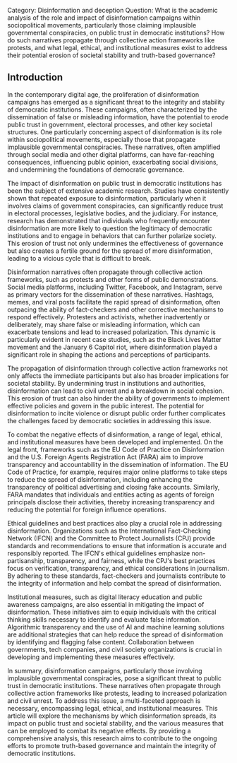 Category: Disinformation and deception
Question: What is the academic analysis of the role and impact of disinformation campaigns within sociopolitical movements, particularly those claiming implausible governmental conspiracies, on public trust in democratic institutions? How do such narratives propagate through collective action frameworks like protests, and what legal, ethical, and institutional measures exist to address their potential erosion of societal stability and truth-based governance?


## Introduction

In the contemporary digital age, the proliferation of disinformation campaigns has emerged as a significant threat to the integrity and stability of democratic institutions. These campaigns, often characterized by the dissemination of false or misleading information, have the potential to erode public trust in government, electoral processes, and other key societal structures. One particularly concerning aspect of disinformation is its role within sociopolitical movements, especially those that propagate implausible governmental conspiracies. These narratives, often amplified through social media and other digital platforms, can have far-reaching consequences, influencing public opinion, exacerbating social divisions, and undermining the foundations of democratic governance.

The impact of disinformation on public trust in democratic institutions has been the subject of extensive academic research. Studies have consistently shown that repeated exposure to disinformation, particularly when it involves claims of government conspiracies, can significantly reduce trust in electoral processes, legislative bodies, and the judiciary. For instance, research has demonstrated that individuals who frequently encounter disinformation are more likely to question the legitimacy of democratic institutions and to engage in behaviors that can further polarize society. This erosion of trust not only undermines the effectiveness of governance but also creates a fertile ground for the spread of more disinformation, leading to a vicious cycle that is difficult to break.

Disinformation narratives often propagate through collective action frameworks, such as protests and other forms of public demonstrations. Social media platforms, including Twitter, Facebook, and Instagram, serve as primary vectors for the dissemination of these narratives. Hashtags, memes, and viral posts facilitate the rapid spread of disinformation, often outpacing the ability of fact-checkers and other corrective mechanisms to respond effectively. Protesters and activists, whether inadvertently or deliberately, may share false or misleading information, which can exacerbate tensions and lead to increased polarization. This dynamic is particularly evident in recent case studies, such as the Black Lives Matter movement and the January 6 Capitol riot, where disinformation played a significant role in shaping the actions and perceptions of participants.

The propagation of disinformation through collective action frameworks not only affects the immediate participants but also has broader implications for societal stability. By undermining trust in institutions and authorities, disinformation can lead to civil unrest and a breakdown in social cohesion. This erosion of trust can also hinder the ability of governments to implement effective policies and govern in the public interest. The potential for disinformation to incite violence or disrupt public order further complicates the challenges faced by democratic societies in addressing this issue.

To combat the negative effects of disinformation, a range of legal, ethical, and institutional measures have been developed and implemented. On the legal front, frameworks such as the EU Code of Practice on Disinformation and the U.S. Foreign Agents Registration Act (FARA) aim to improve transparency and accountability in the dissemination of information. The EU Code of Practice, for example, requires major online platforms to take steps to reduce the spread of disinformation, including enhancing the transparency of political advertising and closing fake accounts. Similarly, FARA mandates that individuals and entities acting as agents of foreign principals disclose their activities, thereby increasing transparency and reducing the potential for foreign influence operations.

Ethical guidelines and best practices also play a crucial role in addressing disinformation. Organizations such as the International Fact-Checking Network (IFCN) and the Committee to Protect Journalists (CPJ) provide standards and recommendations to ensure that information is accurate and responsibly reported. The IFCN's ethical guidelines emphasize non-partisanship, transparency, and fairness, while the CPJ's best practices focus on verification, transparency, and ethical considerations in journalism. By adhering to these standards, fact-checkers and journalists contribute to the integrity of information and help combat the spread of disinformation.

Institutional measures, such as digital literacy education and public awareness campaigns, are also essential in mitigating the impact of disinformation. These initiatives aim to equip individuals with the critical thinking skills necessary to identify and evaluate false information. Algorithmic transparency and the use of AI and machine learning solutions are additional strategies that can help reduce the spread of disinformation by identifying and flagging false content. Collaboration between governments, tech companies, and civil society organizations is crucial in developing and implementing these measures effectively.

In summary, disinformation campaigns, particularly those involving implausible governmental conspiracies, pose a significant threat to public trust in democratic institutions. These narratives often propagate through collective action frameworks like protests, leading to increased polarization and civil unrest. To address this issue, a multi-faceted approach is necessary, encompassing legal, ethical, and institutional measures. This article will explore the mechanisms by which disinformation spreads, its impact on public trust and societal stability, and the various measures that can be employed to combat its negative effects. By providing a comprehensive analysis, this research aims to contribute to the ongoing efforts to promote truth-based governance and maintain the integrity of democratic institutions.

